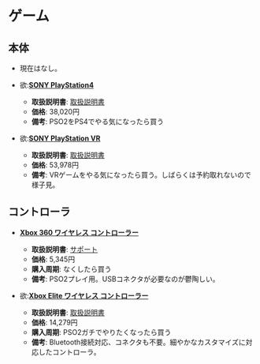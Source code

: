 ゲーム
====

本体
----

- 現在はなし。

- 欲:[**SONY PlayStation4**](https://www.amazon.co.jp/dp/B0109ID8P6)
  - **取扱説明書**: [取扱説明書](http://www.jp.playstation.com/support/manual/manual_list.html)
  - **価格**: 38,020円
  - **備考**: PSO2をPS4でやる気になったら買う

- 欲:[**SONY PlayStation VR**](https://www.amazon.co.jp/dp/B01H03FQ44)
  - **取扱説明書**: [取扱説明書](http://www.jp.playstation.com/support/manual/manual_list.html)
  - **価格**: 53,978円
  - **備考**: VRゲームをやる気になったら買う。しばらくは予約取れないので様子見。

コントローラ
----

- [**Xbox 360 ワイヤレス コントローラー**](https://www.amazon.co.jp/dp/B004BX92V0)
  - **取扱説明書**: [サポート](http://support.xbox.com/ja-JP/xbox-on-windows/accessories/xbox-controller-for-windows-setup)
  - **価格**: 5,345円
  - **購入周期**: なくしたら買う
  - **備考**: PSO2プレイ用。USBコネクタが必要なのが鬱陶しい。

- 欲:[**Xbox Elite ワイヤレス コントローラー**](https://www.amazon.co.jp/dp/B01AB955G8)
  - **取扱説明書**: [取扱説明書](http://support.xbox.com/ja-JP/xbox-on-windows/accessories/connect-xbox-one-controller-to-pc)
  - **価格**: 14,279円
  - **購入周期**: PSO2ガチでやりたくなったら買う
  - **備考**: Bluetooth接続対応、コネクタも不要。細やかなカスタマイズに対応したコントローラ。
